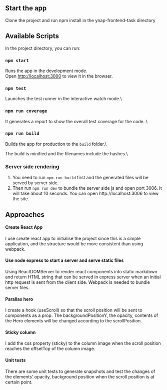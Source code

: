 ## Start the app

Clone the project and run npm install in the ynap-frontend-task directory 

## Available Scripts

In the project directory, you can run:

### `npm start`

Runs the app in the development mode.\
Open [http://localhost:3000](http://localhost:3000) to view it in the browser.

### `npm test`

Launches the test runner in the interactive watch mode.\

### `npm run coverage`

It generates a report to show the overall test coverage for the code. \


### `npm run build`

Builds the app for production to the `build` folder.\

The build is minified and the filenames include the hashes.\

### Server side rendering

1. You need to run `npm run build` first and the generated files will be served by server side.
2. Then run `npm run dev` to bundle the server side js and open port 3006. It will take about 10 seconds. You can open http://localhost:3006 to view the site.


## Approaches

#### Create React App
I use create react app to initialise the project since this is a simple application, and the structure would be more consistent than using webpack.

#### Use node express to start a server and serve static files
Using ReactDOMServer to render react components into static markdown and return HTML string that can be served in express server when an initial http request is sent from the client side. Webpack is needed to bundle server files.

#### Parallax hero
I create a hook (useScroll) so that the scroll position will be sent to components as a prop. The backgroundPositionY, the opacity, contents of the Hero elements will be changed according to the scrollPosition.

#### Sticky column
I add the css property (sticky) to the column image when the scroll position reaches the offsetTop of the column image.

#### Unit tests 
There are some unit tests to generate snapshots and test the changes of the elements' opacity, background position when the scroll position is at certain point.

   

  